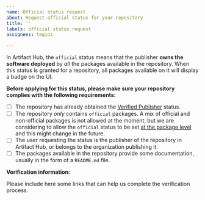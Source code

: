 ```yaml
---
name: Official status request
about: Request official status for your repository
title: ''
labels: official status request
assignees: tegioz

---
```


In Artifact Hub, the `official` status means that the publisher **owns the software deployed** by *all* the packages available in the repository. When this status is granted for a repository, all packages available on it will display a badge on the UI.

**Before applying for this status, please make sure your repository complies with the following requirements:**

- [ ] The repository has already obtained the [Verified Publisher](https://artifacthub.io/docs/topics/repositories/#verified-publisher) status.
- [ ] The repository *only* contains `official` packages. A mix of official and non-official packages is not allowed at the moment, but we are considering to allow the `official` status to be set [at the package level](https://github.com/artifacthub/hub/issues/972) and this might change in the future.
- [ ] The user requesting the status is the publisher of the repository in Artifact Hub, or belongs to the organization publishing it.
- [ ] The packages available in the repository provide some documentation, usually in the form of a `README.md` file.

**Verification information:**

Please include here some links that can help us complete the verification process.
